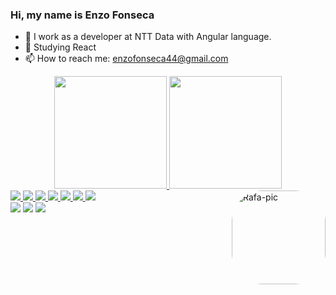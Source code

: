 ### Hi, my name is Enzo Fonseca

- 🔭 I work as a developer at NTT Data with Angular language.
- 🌱 Studying React
- 📫 How to reach me: enzofonseca44@gmail.com

<div align="center">
  <a href="https://github.com/tuulinart">
  <img height="180em" src="https://github-readme-stats.vercel.app/api?username=tuulinart&show_icons=true&theme=dracula&include_all_commits=true&count_private=true"/>
  <img height="180em" src="https://github-readme-stats.vercel.app/api/top-langs/?username=tuulinart&layout=compact&langs_count=7&theme=dracula"/>
</div>
  
  <div style="border-radius:50px;>
  <img src="https://img.shields.io/badge/HTML-239120?style=for-the-badge&logo=html5&logoColor=white" target="_blank">
  <img src="https://img.shields.io/badge/CSS-239120?&style=for-the-badge&logo=css3&logoColor=white" target="_blank">
  <img src="https://img.shields.io/badge/JavaScript-323330?style=for-the-badge&logo=javascript&logoColor=F7DF1E" target="_blank">
  <img src="https://img.shields.io/badge/Node.js-43853D?style=for-the-badge&logo=node.js&logoColor=white" target="_blank">
  <img src="https://img.shields.io/badge/TypeScript-007ACC?style=for-the-badge&logo=typescript&logoColor=white" target="_blank">
  <img src="https://img.shields.io/badge/Express.js-404D59?style=for-the-badge" target="_blank">
  <img src="https://img.shields.io/badge/Flutter-02569B?style=for-the-badge&logo=flutter&logoColor=white" target="_blank">
  <img src="https://img.shields.io/badge/AngularJS-E23237?style=for-the-badge&logo=angularjs&logoColor=white" target="_blank">
  <img align="right" alt="Rafa-pic" height="150" style="border-radius:50px;" src="https://cdn.discordapp.com/attachments/958473194086481941/958778217479684126/tenor.gif">
  <div> 
  <a href="https://www.instagram.com/enzof0nseca/" target="_blank"><img src="https://img.shields.io/badge/-Instagram-%23E4405F?style=for-the-badge&logo=instagram&logoColor=white" target="_blank"></a>
  <a href = "mailto:enzofonseca44@gmail.com"><img src="https://img.shields.io/badge/-Gmail-%23333?style=for-the-badge&logo=gmail&logoColor=white" target="_blank"></a>
  <a href="https://www.linkedin.com/in/enzo-fonseca-874458198/" target="_blank"><img src="https://img.shields.io/badge/-LinkedIn-%230077B5?style=for-the-badge&logo=linkedin&logoColor=white" target="_blank"></a> 
</div>
